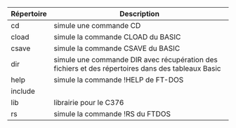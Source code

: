 | Répertoire | Description |
| -------- | -------- |
| cd      | simule une commande CD|
| cload   | simule la commande CLOAD du BASIC   |
| csave   | simule la commande CSAVE du BASIC   |
| dir   | simule une commande DIR avec récupération des fichiers et des répertoires dans des tableaux Basic|
| help  | simule la commande !HELP de FT-DOS   |
| include  |  |
| lib   | librairie pour le C376   |
| rs    | simule la commande !RS du FTDOS |
